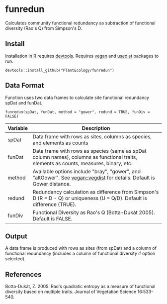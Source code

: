 # funredun
Calculates community functional redundancy as subtraction of functional diversity (Rao's Q) from Simpson's D.

## Install
Installation in R requires <a href="https://cran.r-project.org/package=devtools">devtools</a>. Requires <a href="https://cran.r-project.org/package=vegan">vegan</a> and <a href="https://cran.r-project.org/package=usedist">usedist</a> packages to run.
```
devtools::install_github("PlantEcology/funredun")
```

## Data Format
Function uses two data frames to calculate site functional redundancy spDat and funDat.

```
funredun(spDat, funDat, method = "gower", redund = TRUE, funDiv = FALSE)
```
Variable | Description 
------|-----
spDat | Data frame with rows as sites, columns as species, and elements as counts
funDat | Data frame with rows as species (same as spDat column names), columns as functional traits, elements as counts, measures, binary, etc.
method | Available options include "bray", "gower", and "altGower". See <a href="https://cran.r-project.org/web/packages/vegan/index.html">vegan::vegdist</a> for details. Default is Gower distance.
redund | Redundancy calculation as difference from Simpson's D (R = D - Q) or uniqueness (U = Q/D). Default is difference (TRUE).
funDiv | Functional Diversity as Rao's Q (Botta-Dukát 2005). Default is FALSE.

## Output
A data frame is produced with rows as sites (from spDat) and a column of functional redundancy (includes a column of functional diversity if option selected).

## References
Botta-Dukát, Z. 2005. Rao's quadratic entropy as a measure of functional diversity based on multiple traits. Journal of Vegetation Science 16:533-540.
